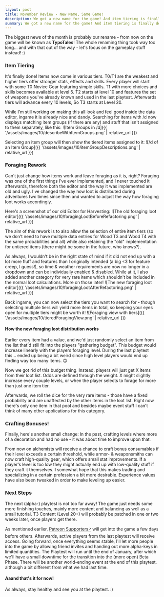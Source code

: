 ```yaml
---
layout: post
title: November Review - New Name, Same Game!
description: We got a new name for the game! And item tiering is finally done.
summary: We got a new name for the game! And item tiering is finally done.
---
```


The biggest news of the month is probably our rename - from now on the game will be known as **TypoTales**! The whole renaming thing took way too long... and with that out of the way - let's focus on the gameplay stuff instead! :)

### Item Tiering
It's finally done! Items now come in various tiers. T0/T1 are the weakest and higher tiers offer stronger stats, effects and skills.
Every player will start with some T0 Novice Gear featuring simple skills. T1 with more choices and skills becomes available at level 5. T2 starts at level 10 and features the set of weapons you've already known and used in the last playtest. Afterwards tiers will advance every 10 levels, So T3 starts at Level 20.

While I'm still working on making this all look and feel good inside the data editor, ingame it is already nice and dandy. Searching for items with /d now displays matching item groups (if there are any) and stuff that isn't assigned to them separately, like this:
![Item Groups in /d]({{ '/assets/images/10/describeWithItemGroups.png' | relative_url }})

Selecting an item group will then show the tiered items assigned to it:
![/d of an Item Group]({{ '/assets/images/10/itemGroupDescriptions.png' | relative_url }})

### Foraging Rework
Can't just change how items work and leave foraging as it is, right?
Foraging was one of the first things I've ever implemented, and I never touched it afterwards, therefore both the editor and the way it was implemented are old and ugly. I've changed the way how loot is distributed during adventures two times since then and wanted to adjust the way how foraging loot works accordingly.

Here's a screenshot of our old Editor for Harvesting:
![The old foraging loot editor]({{ '/assets/images/10/foragingLootBeforeRefactoring.png' | relative_url }})

The aim of this rework is to also allow the selection of entire item tiers (so we don't need to have multiple data entries for Wood T3 and Wood T4 with the same probabilities and all) while also retaining the "old" implementation for untiered items (there might be some in the future, who knows?).

As always, I wouldn't be in the right state of mind if it did not end up with a lot more fluff and features than I originally intended (a big <3 for feature creep, I guess!), so time & weather requirements are now no longer in a dropdown and can be individually enabled & disabled. While at it, I also added another category for very rare items which shouldn't be included in the normal loot calculations. More on those later!
![The new foraging loot editor]({{ '/assets/images/10/foragingLootAfterRefactoring.png' | relative_url }})

Back ingame, you can now select the tiers you want to search for - though selecting multiple tiers will yield more items in total, so keeping your eyes open for multiple tiers might be worth it!
![Foraging view with tiers]({{ '/assets/images/10/tieredForagingView.png' | relative_url }})

#### How the new foraging loot distribution works
Earlier every item had a value, and we'd just randomly select an item from the list that'd still fit into the players "gathering budget". This budget would increase linearly with the players foraging level. During the last playtest this... ended up being a bit weird since high level players would end up finding way too many items. 🙃

Now we got rid of this budget thing. Instead, players will just get X items from their loot list. Odds are defined through the weight. X might slightly increase every couple levels, or when the player selects to forage for more than just one item tier.

Afterwards, we roll the dice for the very rare items - those have a fixed probability and are unaffected by the other items in the loot list. Right now there's only one item in that pool and besides maybe event stuff I can't think of many other applications for this category.

### Crafting Bonuses!
Finally, here's another small change: In the past, crafting levels where more of a decoration and had no use - it was about time to improve upon that.

From now on alchemists will receive a chance to craft bonus consumables if their level exceeds a certain threshold, while armor- & weaponsmiths can now craft high-quality gear, which offers small stat improvements. If a player's level is too low they might actually end up with low-quality stuff if they craft it themselves. I somewhat hope that this makes trading and specializing in a certain profession a bit more desirable. Experience values have also been tweaked in order to make leveling up easier.

### Next Steps
The next (alpha-) playtest is not too far away! The game just needs some more finishing touches, mainly more content and balancing as well as a small tutorial. T3 Content (Level 20+) will probably be patched in one or two weeks later, once players get there.

As mentioned earlier, [Patreon Supporters🡕](http://patreon.typotales.com) will get into the game a few days before others. Afterwards, active players from the last playtest will receive access. Going forward, once everything seems stable, I'll let more people into the game by allowing friend invites and handing out more alpha-keys in limited quantities. The Playtest will run until the end of January, after which we'll have a small downtime for the transition into the (more open) Beta Phase. There will be another world-ending event at the end of this playtest, although a bit different from what we had last time.

#### Aaand that's it for now!
As always, stay healthy and see you at the playtest. :)